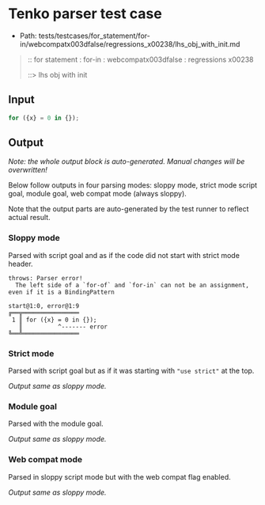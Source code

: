 # Tenko parser test case

- Path: tests/testcases/for_statement/for-in/webcompatx003dfalse/regressions_x00238/lhs_obj_with_init.md

> :: for statement : for-in : webcompatx003dfalse : regressions x00238
>
> ::> lhs obj with init

## Input

`````js
for ({x} = 0 in {});
`````

## Output

_Note: the whole output block is auto-generated. Manual changes will be overwritten!_

Below follow outputs in four parsing modes: sloppy mode, strict mode script goal, module goal, web compat mode (always sloppy).

Note that the output parts are auto-generated by the test runner to reflect actual result.

### Sloppy mode

Parsed with script goal and as if the code did not start with strict mode header.

`````
throws: Parser error!
  The left side of a `for-of` and `for-in` can not be an assignment, even if it is a BindingPattern

start@1:0, error@1:9
╔══╦════════════════
 1 ║ for ({x} = 0 in {});
   ║          ^------- error
╚══╩════════════════

`````

### Strict mode

Parsed with script goal but as if it was starting with `"use strict"` at the top.

_Output same as sloppy mode._

### Module goal

Parsed with the module goal.

_Output same as sloppy mode._

### Web compat mode

Parsed in sloppy script mode but with the web compat flag enabled.

_Output same as sloppy mode._
